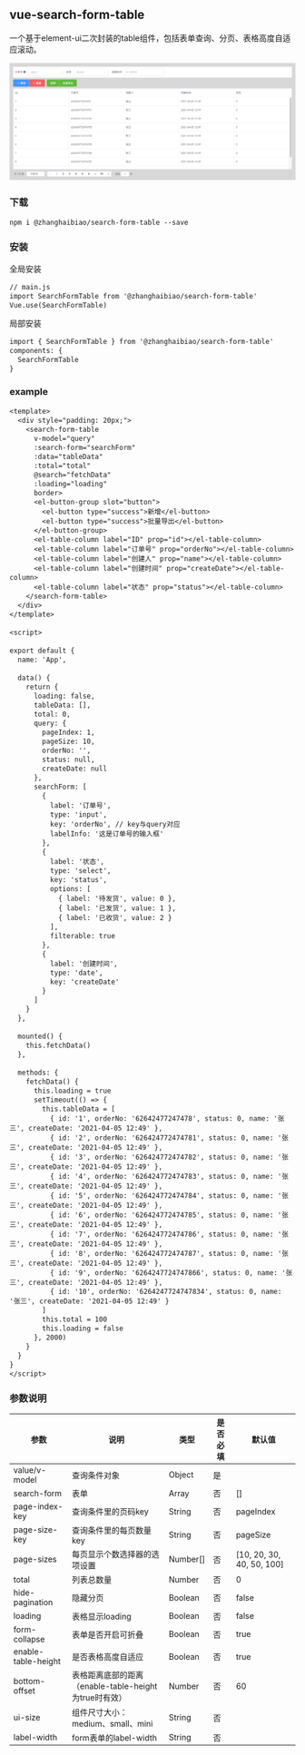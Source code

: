 ## vue-search-form-table

一个基于element-ui二次封装的table组件，包括表单查询、分页、表格高度自适应滚动。

![预览](./screenshot/1.png)

### 下载
```
npm i @zhanghaibiao/search-form-table --save
```

### 安装

全局安装
```
// main.js
import SearchFormTable from '@zhanghaibiao/search-form-table'
Vue.use(SearchFormTable)
```

局部安装

```
import { SearchFormTable } from '@zhanghaibiao/search-form-table'
components: {
  SearchFormTable
}
```

### example
```
<template>
  <div style="padding: 20px;">
    <search-form-table
      v-model="query"
      :search-form="searchForm"
      :data="tableData"
      :total="total"
      @search="fetchData"
      :loading="loading"
      border>
      <el-button-group slot="button">
        <el-button type="success">新增</el-button>
        <el-button type="success">批量导出</el-button>
      </el-button-group>
      <el-table-column label="ID" prop="id"></el-table-column>
      <el-table-column label="订单号" prop="orderNo"></el-table-column>
      <el-table-column label="创建人" prop="name"></el-table-column>
      <el-table-column label="创建时间" prop="createDate"></el-table-column>
      <el-table-column label="状态" prop="status"></el-table-column>
    </search-form-table>
  </div>
</template>

<script>

export default {
  name: 'App',

  data() {
    return {
      loading: false,
      tableData: [],
      total: 0,
      query: {
        pageIndex: 1,
        pageSize: 10,
        orderNo: '',
        status: null,
        createDate: null
      },
      searchForm: [
        {
          label: '订单号',
          type: 'input',
          key: 'orderNo', // key与query对应
          labelInfo: '这是订单号的输入框'
        },
        {
          label: '状态',
          type: 'select',
          key: 'status',
          options: [
            { label: '待发货', value: 0 },
            { label: '已发货', value: 1 },
            { label: '已收货', value: 2 }
          ],
          filterable: true
        },
        {
          label: '创建时间',
          type: 'date',
          key: 'createDate'
        }
      ]
    }
  },

  mounted() {
    this.fetchData()
  },

  methods: {
    fetchData() {
      this.loading = true
      setTimeout(() => {
        this.tableData = [
          { id: '1', orderNo: '62642477247478', status: 0, name: '张三', createDate: '2021-04-05 12:49' },
          { id: '2', orderNo: '626424772474781', status: 0, name: '张三', createDate: '2021-04-05 12:49' },
          { id: '3', orderNo: '626424772474782', status: 0, name: '张三', createDate: '2021-04-05 12:49' },
          { id: '4', orderNo: '626424772474783', status: 0, name: '张三', createDate: '2021-04-05 12:49' },
          { id: '5', orderNo: '626424772474784', status: 0, name: '张三', createDate: '2021-04-05 12:49' },
          { id: '6', orderNo: '626424772474785', status: 0, name: '张三', createDate: '2021-04-05 12:49' },
          { id: '7', orderNo: '626424772474786', status: 0, name: '张三', createDate: '2021-04-05 12:49' },
          { id: '8', orderNo: '626424772474787', status: 0, name: '张三', createDate: '2021-04-05 12:49' },
          { id: '9', orderNo: '6264247724747866', status: 0, name: '张三', createDate: '2021-04-05 12:49' },
          { id: '10', orderNo: '6264247724747834', status: 0, name: '张三', createDate: '2021-04-05 12:49' }
        ]
        this.total = 100
        this.loading = false
      }, 2000)
    }
  }
}
</script>
```

### 参数说明

|  参数   | 说明  |  类型   | 是否必填  | 默认值  |
|  ----  | ----  |  ----  | ----  |  ----  |
|  value/v-model   | 查询条件对象  |  Object   | 是  |   |
|  search-form   | 表单  |  Array   |  否  |  []  |
|  page-index-key   | 查询条件里的页码key  |  String   |  否  |  pageIndex  |
|  page-size-key   | 查询条件里的每页数量key  |  String   |  否  |  pageSize  |
|  page-sizes   | 每页显示个数选择器的选项设置  |  Number[]   |  否  |  [10, 20, 30, 40, 50, 100]  |
|  total   | 列表总数量  |  Number   |  否  |  0  |
|  hide-pagination   | 隐藏分页  |  Boolean   |  否  |  false  |
|  loading   | 表格显示loading  |  Boolean   |  否  |  false  |
|  form-collapse   | 表单是否开启可折叠  |  Boolean   |  否  |  true  |
|  enable-table-height   | 是否表格高度自适应  |  Boolean   |  否  |  true  |
|  bottom-offset   | 表格距离底部的距离（enable-table-height为true时有效）  |  Number   |  否  |  60  |
|  ui-size   | 组件尺寸大小：medium、small、mini  |  String   |  否  |    |
|  label-width   | form表单的label-width  |  String   |  否  |    |


